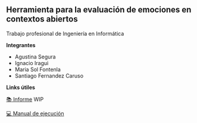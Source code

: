 ## Herramienta para la evaluación de emociones en contextos abiertos

Trabajo profesional de Ingeniería en Informática



**Integrantes**

- Agustina Segura
- Ignacio Iragui
- Maria Sol Fontenla
- Santiago Fernandez Caruso



**Links útiles**

[:books: Informe]() WIP

[:computer: Manual de ejecución](https://trabajo-profesional-grupo-21.github.io/manual-ejecucion/)

